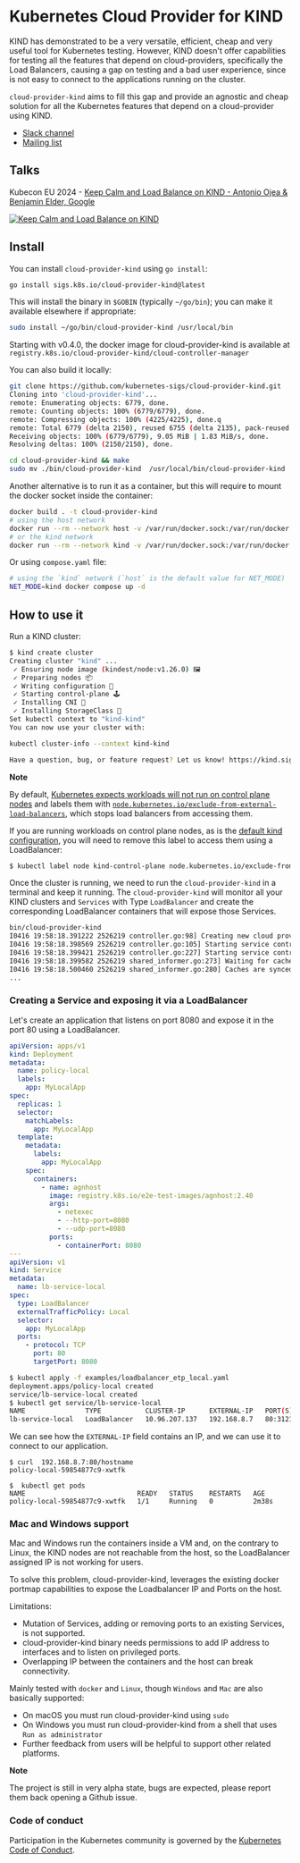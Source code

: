 # Kubernetes Cloud Provider for KIND

KIND has demonstrated to be a very versatile, efficient, cheap and very useful tool for Kubernetes testing. However, KIND doesn't offer capabilities for testing all the features that depend on cloud-providers, specifically the Load Balancers, causing a gap on testing and a bad user experience, since is not easy to connect to the applications running on the cluster.

`cloud-provider-kind` aims to fill this gap and provide an agnostic and cheap solution for all the Kubernetes features that depend on a cloud-provider using KIND.

- [Slack channel](https://kubernetes.slack.com/messages/kind)
- [Mailing list](https://groups.google.com/forum/#!forum/kubernetes-sig-testing)

## Talks

Kubecon EU 2024 - [Keep Calm and Load Balance on KIND - Antonio Ojea & Benjamin Elder, Google](https://sched.co/1YhhY)

[![Keep Calm and Load Balance on KIND](https://img.youtube.com/vi/U6_-y24rJnI/0.jpg)](https://www.youtube.com/watch?v=U6_-y24rJnI)

## Install

You can install `cloud-provider-kind` using `go install`:

```sh
go install sigs.k8s.io/cloud-provider-kind@latest
```

This will install the binary in `$GOBIN` (typically `~/go/bin`); you
can make it available elsewhere if appropriate:

```sh
sudo install ~/go/bin/cloud-provider-kind /usr/local/bin
```

Starting with v0.4.0, the docker image for cloud-provider-kind is available
at `registry.k8s.io/cloud-provider-kind/cloud-controller-manager`

You can also build it locally:

```sh
git clone https://github.com/kubernetes-sigs/cloud-provider-kind.git
Cloning into 'cloud-provider-kind'...
remote: Enumerating objects: 6779, done.
remote: Counting objects: 100% (6779/6779), done.
remote: Compressing objects: 100% (4225/4225), done.q
remote: Total 6779 (delta 2150), reused 6755 (delta 2135), pack-reused 0
Receiving objects: 100% (6779/6779), 9.05 MiB | 1.83 MiB/s, done.
Resolving deltas: 100% (2150/2150), done.

cd cloud-provider-kind && make
sudo mv ./bin/cloud-provider-kind  /usr/local/bin/cloud-provider-kind
```

Another alternative is to run it as a container, but this will require to mount
the docker socket inside the container:

```sh
docker build . -t cloud-provider-kind
# using the host network
docker run --rm --network host -v /var/run/docker.sock:/var/run/docker.sock cloud-provider-kind
# or the kind network
docker run --rm --network kind -v /var/run/docker.sock:/var/run/docker.sock cloud-provider-kind
```

Or using `compose.yaml` file:

```sh
# using the `kind` network (`host` is the default value for NET_MODE)
NET_MODE=kind docker compose up -d
```

## How to use it

Run a KIND cluster:

```sh
$ kind create cluster
Creating cluster "kind" ...
 ✓ Ensuring node image (kindest/node:v1.26.0) 🖼
 ✓ Preparing nodes 📦
 ✓ Writing configuration 📜
 ✓ Starting control-plane 🕹️
 ✓ Installing CNI 🔌
 ✓ Installing StorageClass 💾
Set kubectl context to "kind-kind"
You can now use your cluster with:

kubectl cluster-info --context kind-kind

Have a question, bug, or feature request? Let us know! https://kind.sigs.k8s.io/#community 🙂

```

**Note**

By default, [Kubernetes expects workloads will not run on control plane nodes](https://kubernetes.io/docs/setup/production-environment/tools/kubeadm/create-cluster-kubeadm/#control-plane-node-isolation)
and labels them with [`node.kubernetes.io/exclude-from-external-load-balancers`](https://kubernetes.io/docs/reference/labels-annotations-taints/#node-kubernetes-io-exclude-from-external-load-balancers),
which stops load balancers from accessing them.

If you are running workloads on control plane nodes, as is the [default kind configuration](https://kind.sigs.k8s.io/docs/user/configuration/#nodes),
you will need to remove this label to access them using a LoadBalancer:

```sh
$ kubectl label node kind-control-plane node.kubernetes.io/exclude-from-external-load-balancers-
```

Once the cluster is running, we need to run the `cloud-provider-kind` in a terminal and keep it running. The `cloud-provider-kind` will monitor all your KIND clusters and `Services` with Type `LoadBalancer` and create the corresponding LoadBalancer containers that will expose those Services.

```sh
bin/cloud-provider-kind
I0416 19:58:18.391222 2526219 controller.go:98] Creating new cloud provider for cluster kind
I0416 19:58:18.398569 2526219 controller.go:105] Starting service controller for cluster kind
I0416 19:58:18.399421 2526219 controller.go:227] Starting service controller
I0416 19:58:18.399582 2526219 shared_informer.go:273] Waiting for caches to sync for service
I0416 19:58:18.500460 2526219 shared_informer.go:280] Caches are synced for service
...
```

### Creating a Service and exposing it via a LoadBalancer

Let's create an application that listens on port 8080 and expose it in the port 80 using a LoadBalancer.

```yaml
apiVersion: apps/v1
kind: Deployment
metadata:
  name: policy-local
  labels:
    app: MyLocalApp
spec:
  replicas: 1
  selector:
    matchLabels:
      app: MyLocalApp
  template:
    metadata:
      labels:
        app: MyLocalApp
    spec:
      containers:
        - name: agnhost
          image: registry.k8s.io/e2e-test-images/agnhost:2.40
          args:
            - netexec
            - --http-port=8080
            - --udp-port=8080
          ports:
            - containerPort: 8080
---
apiVersion: v1
kind: Service
metadata:
  name: lb-service-local
spec:
  type: LoadBalancer
  externalTrafficPolicy: Local
  selector:
    app: MyLocalApp
  ports:
    - protocol: TCP
      port: 80
      targetPort: 8080
```

```sh
$ kubectl apply -f examples/loadbalancer_etp_local.yaml
deployment.apps/policy-local created
service/lb-service-local created
$ kubectl get service/lb-service-local
NAME               TYPE           CLUSTER-IP      EXTERNAL-IP   PORT(S)        AGE
lb-service-local   LoadBalancer   10.96.207.137   192.168.8.7   80:31215/TCP   57s
```

We can see how the `EXTERNAL-IP` field contains an IP, and we can use it to connect to our
application.

```
$ curl  192.168.8.7:80/hostname
policy-local-59854877c9-xwtfk

$  kubectl get pods
NAME                            READY   STATUS    RESTARTS   AGE
policy-local-59854877c9-xwtfk   1/1     Running   0          2m38s
```

### Mac and Windows support

Mac and Windows run the containers inside a VM and, on the contrary to Linux, the KIND nodes are not reachable from the host,
so the LoadBalancer assigned IP is not working for users.

To solve this problem, cloud-provider-kind, leverages the existing docker portmap capabilities to expose the Loadbalancer IP and Ports
on the host.

Limitations:

- Mutation of Services, adding or removing ports to an existing Services, is not supported.
- cloud-provider-kind binary needs permissions to add IP address to interfaces and to listen on privileged ports.
- Overlapping IP between the containers and the host can break connectivity.

Mainly tested with `docker` and `Linux`, though `Windows` and `Mac` are also basically supported:

- On macOS you must run cloud-provider-kind using `sudo`
- On Windows you must run cloud-provider-kind from a shell that uses `Run as administrator`
- Further feedback from users will be helpful to support other related platforms.

**Note**

The project is still in very alpha state, bugs are expected, please report them back opening a Github issue.

### Code of conduct

Participation in the Kubernetes community is governed by the [Kubernetes Code of Conduct](code-of-conduct.md).

[owners]: https://git.k8s.io/community/contributors/guide/owners.md
[Creative Commons 4.0]: https://git.k8s.io/website/LICENSE

